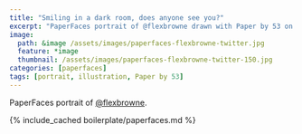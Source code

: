 ```yaml
---
title: "Smiling in a dark room, does anyone see you?"
excerpt: "PaperFaces portrait of @flexbrowne drawn with Paper by 53 on an iPad."
image: 
  path: &image /assets/images/paperfaces-flexbrowne-twitter.jpg 
  feature: *image
  thumbnail: /assets/images/paperfaces-flexbrowne-twitter-150.jpg
categories: [paperfaces]
tags: [portrait, illustration, Paper by 53]
---
```


PaperFaces portrait of [@flexbrowne](https://twitter.com/flexbrowne).

{% include_cached boilerplate/paperfaces.md %}
